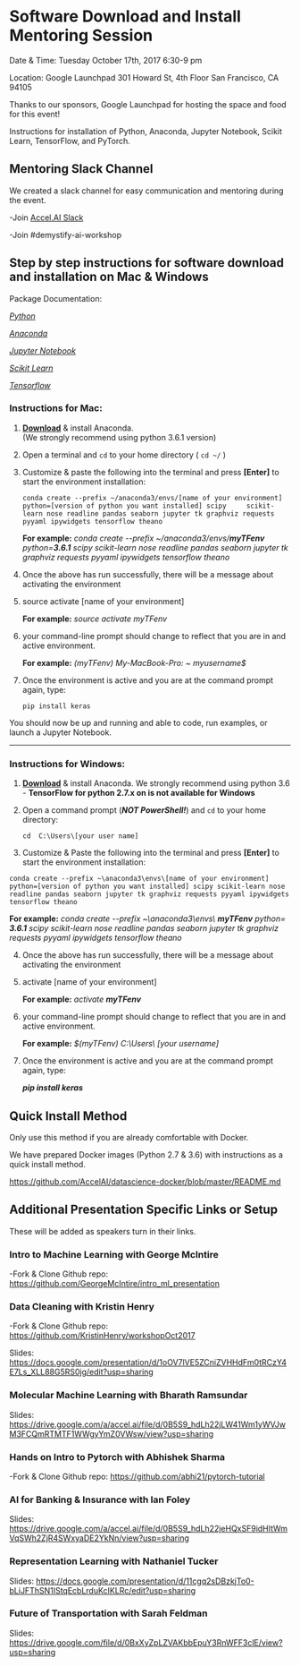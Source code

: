 # Software Download and Install Mentoring Session
 
Date & Time: 
Tuesday October 17th, 2017 6:30-9 pm
 
Location: 
Google Launchpad 
301 Howard St, 4th Floor
San Francisco, CA 94105


Thanks to our sponsors, Google Launchpad for hosting the space and food for this event!

 
Instructions for installation of Python, Anaconda, Jupyter Notebook, Scikit Learn, TensorFlow, and PyTorch.
 
## Mentoring Slack Channel
We created a slack channel for easy communication and mentoring during the event. 

-Join [Accel.AI Slack](https://slackpass.io/accelai)

-Join #demystify-ai-workshop
 



## Step by step instructions for software download and installation on Mac & Windows

Package Documentation:

[*Python*](https://www.python.org/downloads/)

[*Anaconda*](https://docs.continuum.io/anaconda/install/)

[*Jupyter Notebook*](http://jupyter.readthedocs.io/en/latest/install.html)

[*Scikit Learn*](http://scikit-learn.org/stable/install.html)

[*Tensorflow*](https://www.tensorflow.org/versions/r0.11/get_started/os_setup.html)





### Instructions for Mac:

 1) [**Download**](https://www.continuum.io/downloads) & install Anaconda.  
     (We strongly recommend using python 3.6.1 version)

 2) Open a terminal and  `cd` to your home directory ( `cd ~/` )

 3) Customize & paste the following into the terminal and press **[Enter]** to start the environment installation:
 
    `
    conda create --prefix ~/anaconda3/envs/[name of your environment] python=[version of python you want installed] scipy     scikit-learn nose readline pandas seaborn jupyter tk graphviz requests pyyaml ipywidgets tensorflow theano
    `
     
    **For example:**  _conda create --prefix  ~/anaconda3/envs/**myTFenv** python=**3.6.1** scipy scikit-learn nose readline
                      pandas seaborn jupyter tk graphviz requests pyyaml ipywidgets tensorflow theano_

 4) Once the above has run successfully, there will be a message about activating the environment

 5) source activate [name of your environment]
 
    **For example:** _source activate myTFenv_

6)  your command-line prompt should change to reflect that you are in and active environment.

    **For example:** _(myTFenv)  My-MacBook-Pro: ~ myusername$_
 
7)  Once the environment is active and you are at the command prompt again, type:

    `pip install keras`

You should now be up and running and able to code, run examples, or launch a Jupyter Notebook.


_____________________________________________


### Instructions for Windows:

 1) [**Download**](https://www.continuum.io/downloads) & install Anaconda. 
     We strongly recommend using python 3.6 - **TensorFlow for python 2.7.x on is not available for Windows**

 2) Open a command prompt (_**NOT PowerShell!**_) and `cd` to your home directory:
    
    `cd  C:\Users\[your user name]`

 3) Customize & Paste the following into the terminal and press **[Enter]** to start the environment installation:

   `
   conda create --prefix ~\anaconda3\envs\[name of your environment] python=[version of python you want installed] scipy scikit-learn nose readline pandas seaborn jupyter tk graphviz requests pyyaml ipywidgets tensorflow theano
   `

**For example:**  _conda create --prefix  ~\anaconda3\envs\ **myTFenv** python= **3.6.1** scipy scikit-learn nose readline pandas seaborn jupyter tk graphviz requests pyyaml ipywidgets tensorflow theano_


 4) Once the above has run successfully, there will be a message about activating the environment

5) activate [name of your environment]

   **For example:**  _activate **myTFenv**_

6)  your command-line prompt should change to reflect that you are in and active environment.
    
    **For example:**  _$(myTFenv) C:\Users\ [your username]_

7)  Once the environment is active and you are at the command prompt again, type:
    
    **_pip install keras_**



## Quick Install Method

Only use this method if you are already comfortable with Docker.

We have prepared Docker images (Python 2.7 & 3.6) with instructions as a quick install method.

https://github.com/AccelAI/datascience-docker/blob/master/README.md


## Additional Presentation Specific Links or Setup

These will be added as speakers turn in their links.

### Intro to Machine Learning with George McIntire

-Fork & Clone Github repo: https://github.com/GeorgeMcIntire/intro_ml_presentation

### Data Cleaning with Kristin Henry

-Fork & Clone Github repo: https://github.com/KristinHenry/workshopOct2017

Slides: https://docs.google.com/presentation/d/1oOV7lVE5ZCniZVHHdFm0tRCzY4E7Ls_XLL88G5RS0jg/edit?usp=sharing

### Molecular Machine Learning with Bharath Ramsundar

Slides: https://drive.google.com/a/accel.ai/file/d/0B5S9_hdLh22jLW41Wm1yWVJwM3FCQmRTMTF1WWgyYmZ0VWsw/view?usp=sharing

### Hands on Intro to Pytorch with Abhishek Sharma

-Fork & Clone Github repo: https://github.com/abhi21/pytorch-tutorial

### AI for Banking & Insurance with Ian Foley

Slides: https://drive.google.com/a/accel.ai/file/d/0B5S9_hdLh22jeHQxSF9idHItWmVqSWh2ZjR4SWxyaDE2YkNn/view?usp=sharing

### Representation Learning with Nathaniel Tucker

Slides: https://docs.google.com/presentation/d/11cgq2sDBzkjTo0-bLiJFThSN1IStqEcbLrduKcIKLRc/edit?usp=sharing

### Future of Transportation with Sarah Feldman

Slides: https://drive.google.com/file/d/0BxXyZpLZVAKbbEpuY3RnWFF3clE/view?usp=sharing

